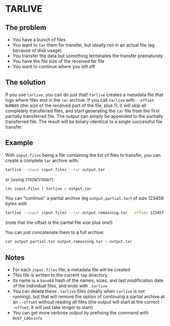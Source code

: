 # TARLIVE

## The problem
- You have a bunch of files
- You want to `tar` them for transfer, but ideally not in an actual file (eg because of disk usage)
- You transfer the data but something terminates the transfer prematurely
- You have the file size of the received tar file
- You want to continue where you left off


## The solution
If you use `tarlive`, you can do just that! `tarlive` creates a metadata file that logs where files end in the `tar` archive.
If you call `tarlive` with `--offset NUMBER` (the size of the received part of the file, plus 1), it will skip all completely transferred files,
and start generating the `tar` file from the first partially transferred file.
The output can simply be appended to the partially transferred file.
The result will be binary-identical to a single successful file transfer.

## Example
With `input.files` being a file containing the list of files to transfer, you can create a complete `tar` archive with:
```bash
tarlive --input input.files --tar output.tar
```
or (using `STDIN`/`STDOUT`):
```bash
cat input.files | tarlive > output.tar
```


You can "continue" a partial archive (eg `output.partial.tar`) of size 123456 bytes with
```bash
tarlive --input input.files --tar output.remaining.tar --offset 123457
```
(note that the offset is the partial file size plus one!)

You can just concatenate them to a full archive:
```bash
cat output.partial.tar output.remaining.tar > output.tar
```

## Notes
- For each `input.files` file, a metadata file will be created
- This file is written to the current `tmp` directory
- Its name is a `base64` hash of the names, sizes, and last modification date of the individual files, and ends with `.tarlive`
- You can delete these `.tarlive` files (ideally when `tarlive` is not running), but that will remove the option of continuing a partial archive at an `--offset` without reading all files (the output will start at the correct `--offset`, it will just take longer to start)
- You can get more verbose output by prefixing the command with `RUST_LOG=info`
